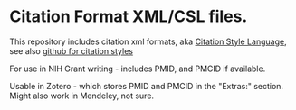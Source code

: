 # Citation Format XML/CSL files.

This repository includes citation xml formats, aka [Citation Style Language](https://en.wikipedia.org/wiki/Citation_Style_Language), see also
[github for citation styles](https://github.com/citation-style-language/styles)

For use in NIH Grant writing - includes PMID, and PMCID if available.

Usable in Zotero - which stores PMID and PMCID in the "Extras:" section. Might also work in Mendeley, not sure.
